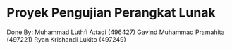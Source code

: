 # Proyek Pengujian Perangkat Lunak
Done By:
Muhammad Luthfi Attaqi (496427)
Gavind Muhammad Pramahita (497221)
Ryan Krishandi Lukito (497249)
